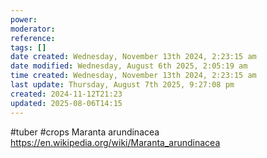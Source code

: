 ```yaml
---
power: 
moderator: 
reference: 
tags: []
date created: Wednesday, November 13th 2024, 2:23:15 am
date modified: Wednesday, August 6th 2025, 2:05:19 am
time created: Wednesday, November 13th 2024, 2:23:15 am
last update: Thursday, August 7th 2025, 9:27:08 pm
created: 2024-11-12T21:23
updated: 2025-08-06T14:15
---
```

#tuber #crops 
Maranta arundinacea
https://en.wikipedia.org/wiki/Maranta_arundinacea